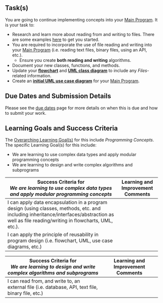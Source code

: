 ## Task(s)

You are going to continue implementing concepts into your [Main Program](./Main-Program).  It is your task to:
* Research and learn more about reading from and writing to files.  There are some examples [here](https://github.com/mrseidel-classes/ICS4U/tree/master/examples/files) to get you started.
* You are required to incorporate the use of file reading and writing into your [Main Program](./Main-Program) (i.e. reading text files, binary files, using an API, etc.).
  * Ensure you create **both reading and writing** algorithms.
* Document your new classes, functions, and methods.
* Update your **[flowchart](https://github.com/mrseidel-classes/ICS3U/wiki/Flowcharting-Notes)** and **[UML class diagram](./UML-Notes)** to include any _Files_-related information.
* Create an **[initial UML use case diagram](./UML-Notes)** for your [Main Program](./Main-Program).

## Due Dates and Submission Details

Please see the [due dates](./Due-Dates-and-Submission-Details) page for more details on when this is due and how to submit your work.

## Learning Goals and Success Criteria

The [Overarching Learning Goal(s)](./images/ICS4U.jpg) for this include _Programming Concepts_.
The specific Learning Goal(s) for this include:
  * We are learning to use complex data types and apply modular programming concepts
  * We are learning to design and write complex algorithms and subprograms

| Success Criteria for <br/> _We are learning to use complex data types and apply modular programming concepts_ | Learning and Improvement Comments |
| ----------- | ------- |
| I can apply data encapsulation in a program design (using classes, methods, etc. and including inheritance/interfaces/abstraction as well as file reading/writing in flowcharts, UML, etc.). | |
| I can apply the principle of reusability in program design (i.e. flowchart, UML, use case diagrams, etc.) | |

| Success Criteria for <br/> _We are learning to design and write complex algorithms and subprograms_  | Learning and Improvement Comments |
| ----------- | ------- |
| I can read from, and write to, an external file (i.e. database, API, text file, binary file, etc.) | |